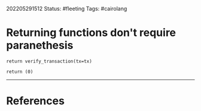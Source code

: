 202205291512
Status: #fleeting
Tags: #cairolang 

# Returning functions don't require paranethesis

`return verify_transaction(tx=tx)`

`return (0)`





---
# References

